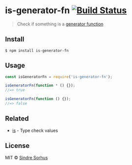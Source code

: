 # is-generator-fn [![Build Status](https://travis-ci.org/sindresorhus/is-generator-fn.svg?branch=main)](https://travis-ci.org/sindresorhus/is-generator-fn)

> Check if something is a [generator function](https://developer.mozilla.org/en-US/docs/Web/JavaScript/Reference/Statements/function*)


## Install

```
$ npm install is-generator-fn
```


## Usage

```js
const isGeneratorFn = require('is-generator-fn');

isGeneratorFn(function * () {});
//=> true

isGeneratorFn(function () {});
//=> false
```


## Related

- [is](https://github.com/sindresorhus/is) - Type check values


## License

MIT © [Sindre Sorhus](https://sindresorhus.com)

